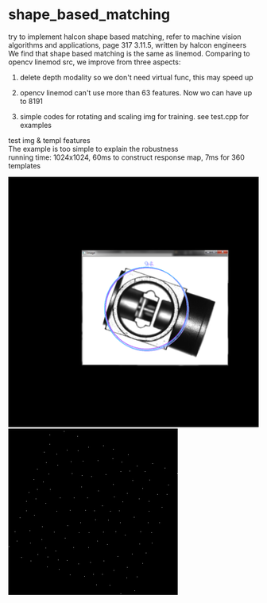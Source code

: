 # shape_based_matching  

try to implement halcon shape based matching, refer to machine vision algorithms and applications, page 317 3.11.5, written by halcon engineers  
We find that shape based matching is the same as linemod. Comparing to opencv linemod src, we improve from three aspects:  

1. delete depth modality so we don't need virtual func, this may speed up  

2. opencv linemod can't use more than 63 features. Now wo can have up to 8191  

3. simple codes for rotating and scaling img for training. see test.cpp for examples  

test img & templ features  
The example is too simple to explain the robustness  
running time: 1024x1024, 60ms to construct response map, 7ms for 360 templates  

![test](./test/case1/result.png)
![templ](test/case1/templ.png)
